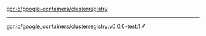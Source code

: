 [gcr.io/google-containers/clusterregistry](https://hub.docker.com/r/abcz/clusterregistry/tags/) 

----
[gcr.io/google_containers/clusterregistry:v0.0.0-test.1 √](https://hub.docker.com/r/abcz/clusterregistry/tags/)

